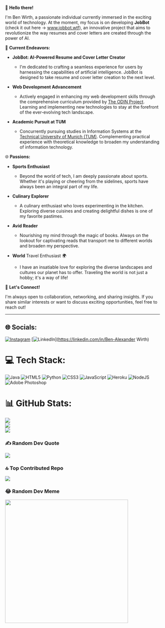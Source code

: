👋 **Hello there!**

I'm Ben Wirth, a passionate individual currently immersed in the exciting world of technology. At the moment, my focus is on developing **JobBot** (check it out here -> www.jobbot.wtf), an innovative project that aims to revolutionize the way resumes and cover letters are created through the power of AI.

🚀 **Current Endeavors:**

- **JobBot: AI-Powered Resume and Cover Letter Creator**
  - I'm dedicated to crafting a seamless experience for users by harnessing the capabilities of artificial intelligence. JobBot is designed to take resume and cover letter creation to the next level.

- **Web Development Advancement**
  - Actively engaged in enhancing my web development skills through the comprehensive curriculum provided by [The ODIN Project](https://www.theodinproject.com/). Learning and implementing new technologies to stay at the forefront of the ever-evolving tech landscape.

- **Academic Pursuit at TUM**
  - Concurrently pursuing studies in Information Systems at the [Technical University of Munich (TUM)](https://www.tum.de/). Complementing practical experience with theoretical knowledge to broaden my understanding of information technology.

🌐 **Passions:**

- **Sports Enthusiast**
  - Beyond the world of tech, I am deeply passionate about sports. Whether it's playing or cheering from the sidelines, sports have always been an integral part of my life.

- **Culinary Explorer**
  - A culinary enthusiast who loves experimenting in the kitchen. Exploring diverse cuisines and creating delightful dishes is one of my favorite pastimes.

- **Avid Reader**
  - Nourishing my mind through the magic of books. Always on the lookout for captivating reads that transport me to different worlds and broaden my perspective.

- **World** Travel Enthusiast 🌍
  - I have an insatiable love for exploring the diverse landscapes and cultures our planet has to offer. Traveling the world is not just a hobby; it's a way of life!

🌟 **Let's Connect!**

I'm always open to collaboration, networking, and sharing insights. If you share similar interests or want to discuss exciting opportunities, feel free to reach out!

---

## 🌐 Socials:
[![Instagram](https://img.shields.io/badge/Instagram-%23E4405F.svg?logo=Instagram&logoColor=white)](https://instagram.com/ben.w1r) [![LinkedIn](https://img.shields.io/badge/LinkedIn-%230077B5.svg?logo=linkedin&logoColor=white)](https://linkedin.com/in/Ben-Alexander Wirth) 

# 💻 Tech Stack:
![Java](https://img.shields.io/badge/java-%23ED8B00.svg?style=for-the-badge&logo=openjdk&logoColor=white) ![HTML5](https://img.shields.io/badge/html5-%23E34F26.svg?style=for-the-badge&logo=html5&logoColor=white) ![Python](https://img.shields.io/badge/python-3670A0?style=for-the-badge&logo=python&logoColor=ffdd54) ![CSS3](https://img.shields.io/badge/css3-%231572B6.svg?style=for-the-badge&logo=css3&logoColor=white) ![JavaScript](https://img.shields.io/badge/javascript-%23323330.svg?style=for-the-badge&logo=javascript&logoColor=%23F7DF1E) ![Heroku](https://img.shields.io/badge/heroku-%23430098.svg?style=for-the-badge&logo=heroku&logoColor=white) ![NodeJS](https://img.shields.io/badge/node.js-6DA55F?style=for-the-badge&logo=node.js&logoColor=white) ![Adobe Photoshop](https://img.shields.io/badge/adobe%20photoshop-%2331A8FF.svg?style=for-the-badge&logo=adobe%20photoshop&logoColor=white)
# 📊 GitHub Stats:
![](https://github-readme-stats.vercel.app/api?username=benw1r&theme=radical&hide_border=true&include_all_commits=true&count_private=true)<br/>
![](https://github-readme-streak-stats.herokuapp.com/?user=benw1r&theme=radical&hide_border=true)<br/>
![](https://github-readme-stats.vercel.app/api/top-langs/?username=benw1r&theme=radical&hide_border=true&include_all_commits=true&count_private=true&layout=compact)

### ✍️ Random Dev Quote
![](https://quotes-github-readme.vercel.app/api?type=horizontal&theme=radical)

### 🔝 Top Contributed Repo
![](https://github-contributor-stats.vercel.app/api?username=benw1r&limit=5&theme=radical&combine_all_yearly_contributions=true)

### 😂 Random Dev Meme
<img src='https://randommeme-five.vercel.app/' style="height: 400px;"/>

<!-- Proudly created with GPRM ( https://gprm.itsvg.in ) -->
